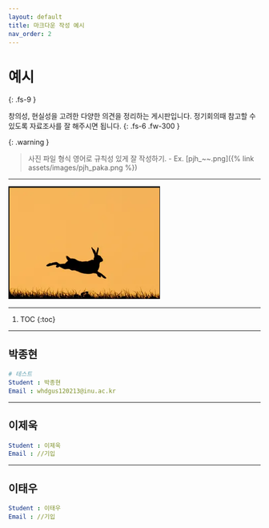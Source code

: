 ```yaml
---
layout: default
title: 마크다운 작성 예시
nav_order: 2
---
```


# 예시
{: .fs-9 }

창의성, 현실성을 고려한 다양한 의견을 정리하는 게시판입니다. 정기회의때 참고할 수 있도록
자료조사를 잘 해주시면 됩니다. 
{: .fs-6 .fw-300 }

{: .warning }
> 사진 파일 형식 영어로 규칙성 있게 잘 작성하기. - Ex. [pjh_~~.png]({% link assets/images/pjh_paka.png %})

---

![](../assets/images/pjh_paka.png)

---

1. TOC
{:toc}

---

## 박종현
```yaml
# 테스트
Student : 박종현
Email : whdgus120213@inu.ac.kr
```

---

## 이제욱
```yaml
Student : 이제욱
Email : //기입
```

---

## 이태우
```yaml
Student : 이태우
Email : //기입
```
